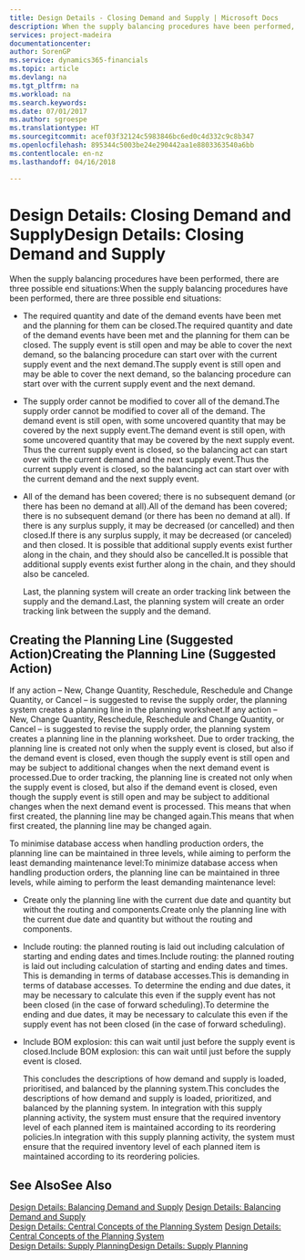 ```yaml
---
title: Design Details - Closing Demand and Supply | Microsoft Docs
description: When the supply balancing procedures have been performed, there are three possible end situations.
services: project-madeira
documentationcenter: 
author: SorenGP
ms.service: dynamics365-financials
ms.topic: article
ms.devlang: na
ms.tgt_pltfrm: na
ms.workload: na
ms.search.keywords: 
ms.date: 07/01/2017
ms.author: sgroespe
ms.translationtype: HT
ms.sourcegitcommit: acef03f32124c5983846bc6ed0c4d332c9c8b347
ms.openlocfilehash: 895344c5003be24e290442aa1e8803363540a6bb
ms.contentlocale: en-nz
ms.lasthandoff: 04/16/2018

---
```

# <a name="design-details-closing-demand-and-supply"></a><span data-ttu-id="52b18-103">Design Details: Closing Demand and Supply</span><span class="sxs-lookup"><span data-stu-id="52b18-103">Design Details: Closing Demand and Supply</span></span>
<span data-ttu-id="52b18-104">When the supply balancing procedures have been performed, there are three possible end situations:</span><span class="sxs-lookup"><span data-stu-id="52b18-104">When the supply balancing procedures have been performed, there are three possible end situations:</span></span>  

- <span data-ttu-id="52b18-105">The required quantity and date of the demand events have been met and the planning for them can be closed.</span><span class="sxs-lookup"><span data-stu-id="52b18-105">The required quantity and date of the demand events have been met and the planning for them can be closed.</span></span> <span data-ttu-id="52b18-106">The supply event is still open and may be able to cover the next demand, so the balancing procedure can start over with the current supply event and the next demand.</span><span class="sxs-lookup"><span data-stu-id="52b18-106">The supply event is still open and may be able to cover the next demand, so the balancing procedure can start over with the current supply event and the next demand.</span></span>  

- <span data-ttu-id="52b18-107">The supply order cannot be modified to cover all of the demand.</span><span class="sxs-lookup"><span data-stu-id="52b18-107">The supply order cannot be modified to cover all of the demand.</span></span> <span data-ttu-id="52b18-108">The demand event is still open, with some uncovered quantity that may be covered by the next supply event.</span><span class="sxs-lookup"><span data-stu-id="52b18-108">The demand event is still open, with some uncovered quantity that may be covered by the next supply event.</span></span> <span data-ttu-id="52b18-109">Thus the current supply event is closed, so the balancing act can start over with the current demand and the next supply event.</span><span class="sxs-lookup"><span data-stu-id="52b18-109">Thus the current supply event is closed, so the balancing act can start over with the current demand and the next supply event.</span></span>  

- <span data-ttu-id="52b18-110">All of the demand has been covered; there is no subsequent demand (or there has been no demand at all).</span><span class="sxs-lookup"><span data-stu-id="52b18-110">All of the demand has been covered; there is no subsequent demand (or there has been no demand at all).</span></span> <span data-ttu-id="52b18-111">If there is any surplus supply, it may be decreased (or cancelled) and then closed.</span><span class="sxs-lookup"><span data-stu-id="52b18-111">If there is any surplus supply, it may be decreased (or canceled) and then closed.</span></span> <span data-ttu-id="52b18-112">It is possible that additional supply events exist further along in the chain, and they should also be cancelled.</span><span class="sxs-lookup"><span data-stu-id="52b18-112">It is possible that additional supply events exist further along in the chain, and they should also be canceled.</span></span>  

  <span data-ttu-id="52b18-113">Last, the planning system will create an order tracking link between the supply and the demand.</span><span class="sxs-lookup"><span data-stu-id="52b18-113">Last, the planning system will create an order tracking link between the supply and the demand.</span></span>  

## <a name="creating-the-planning-line-suggested-action"></a><span data-ttu-id="52b18-114">Creating the Planning Line (Suggested Action)</span><span class="sxs-lookup"><span data-stu-id="52b18-114">Creating the Planning Line (Suggested Action)</span></span>  
 <span data-ttu-id="52b18-115">If any action – New, Change Quantity, Reschedule, Reschedule and Change Quantity, or Cancel – is suggested to revise the supply order, the planning system creates a planning line in the planning worksheet.</span><span class="sxs-lookup"><span data-stu-id="52b18-115">If any action – New, Change Quantity, Reschedule, Reschedule and Change Quantity, or Cancel – is suggested to revise the supply order, the planning system creates a planning line in the planning worksheet.</span></span> <span data-ttu-id="52b18-116">Due to order tracking, the planning line is created not only when the supply event is closed, but also if the demand event is closed, even though the supply event is still open and may be subject to additional changes when the next demand event is processed.</span><span class="sxs-lookup"><span data-stu-id="52b18-116">Due to order tracking, the planning line is created not only when the supply event is closed, but also if the demand event is closed, even though the supply event is still open and may be subject to additional changes when the next demand event is processed.</span></span> <span data-ttu-id="52b18-117">This means that when first created, the planning line may be changed again.</span><span class="sxs-lookup"><span data-stu-id="52b18-117">This means that when first created, the planning line may be changed again.</span></span>  

 <span data-ttu-id="52b18-118">To minimise database access when handling production orders, the planning line can be maintained in three levels, while aiming to perform the least demanding maintenance level:</span><span class="sxs-lookup"><span data-stu-id="52b18-118">To minimize database access when handling production orders, the planning line can be maintained in three levels, while aiming to perform the least demanding maintenance level:</span></span>  

- <span data-ttu-id="52b18-119">Create only the planning line with the current due date and quantity but without the routing and components.</span><span class="sxs-lookup"><span data-stu-id="52b18-119">Create only the planning line with the current due date and quantity but without the routing and components.</span></span>  

- <span data-ttu-id="52b18-120">Include routing: the planned routing is laid out including calculation of starting and ending dates and times.</span><span class="sxs-lookup"><span data-stu-id="52b18-120">Include routing: the planned routing is laid out including calculation of starting and ending dates and times.</span></span> <span data-ttu-id="52b18-121">This is demanding in terms of database accesses.</span><span class="sxs-lookup"><span data-stu-id="52b18-121">This is demanding in terms of database accesses.</span></span> <span data-ttu-id="52b18-122">To determine the ending and due dates, it may be necessary to calculate this even if the supply event has not been closed (in the case of forward scheduling).</span><span class="sxs-lookup"><span data-stu-id="52b18-122">To determine the ending and due dates, it may be necessary to calculate this even if the supply event has not been closed (in the case of forward scheduling).</span></span>  

- <span data-ttu-id="52b18-123">Include BOM explosion: this can wait until just before the supply event is closed.</span><span class="sxs-lookup"><span data-stu-id="52b18-123">Include BOM explosion: this can wait until just before the supply event is closed.</span></span>  

  <span data-ttu-id="52b18-124">This concludes the descriptions of how demand and supply is loaded, prioritised, and balanced by the planning system.</span><span class="sxs-lookup"><span data-stu-id="52b18-124">This concludes the descriptions of how demand and supply is loaded, prioritized, and balanced by the planning system.</span></span> <span data-ttu-id="52b18-125">In integration with this supply planning activity, the system must ensure that the required inventory level of each planned item is maintained according to its reordering policies.</span><span class="sxs-lookup"><span data-stu-id="52b18-125">In integration with this supply planning activity, the system must ensure that the required inventory level of each planned item is maintained according to its reordering policies.</span></span>  

## <a name="see-also"></a><span data-ttu-id="52b18-126">See Also</span><span class="sxs-lookup"><span data-stu-id="52b18-126">See Also</span></span>  
 <span data-ttu-id="52b18-127">[Design Details: Balancing Demand and Supply](design-details-balancing-demand-and-supply.md) </span><span class="sxs-lookup"><span data-stu-id="52b18-127">[Design Details: Balancing Demand and Supply](design-details-balancing-demand-and-supply.md) </span></span>  
 <span data-ttu-id="52b18-128">[Design Details: Central Concepts of the Planning System](design-details-central-concepts-of-the-planning-system.md) </span><span class="sxs-lookup"><span data-stu-id="52b18-128">[Design Details: Central Concepts of the Planning System](design-details-central-concepts-of-the-planning-system.md) </span></span>  
 [<span data-ttu-id="52b18-129">Design Details: Supply Planning</span><span class="sxs-lookup"><span data-stu-id="52b18-129">Design Details: Supply Planning</span></span>](design-details-supply-planning.md)

